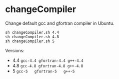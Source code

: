 changeCompiler
==============
Change default gcc and gfortran compiler in Ubuntu.  

```shell
sh changeCompiler.sh 4.4
sh changeCompiler.sh 4.8
sh changeCompiler.sh 5
```  
Versions:  
- 4.4 `gcc-4.4 gfortran-4.4 g++-4.4`  
- 4.8 `gcc-4.8 gfortran-4.8 g++-4.8`  
- 5   `gcc-5   gfortran-5   g++-5`  
